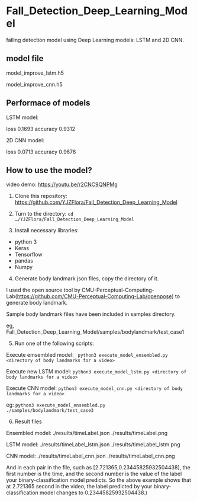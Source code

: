 # Fall_Detection_Deep_Learning_Model
falling detection model using Deep Learning models: LSTM and 2D CNN.

## model file
model_improve_lstm.h5

model_improve_cnn.h5

## Performace of models

LSTM model:

loss 0.1693     accuracy 0.9312

2D CNN model:

loss 0.0713     accuracy 0.9676

## How to use the model?
video demo: https://youtu.be/r2CNC9QNPMg

1. Clone this repository: https://github.com/YJZFlora/Fall_Detection_Deep_Learning_Model

2. Turn to the directory:
```cd …/YJZFlora/Fall_Detection_Deep_Learning_Model```

3. Install necessary libraries:
* python 3
* Keras
* Tensorflow
* pandas
* Numpy

4. Generate body landmark json files, copy the directory of it.

I used the open source tool by CMU-Perceptual-Computing-Lab(https://github.com/CMU-Perceptual-Computing-Lab/openpose) to generate body landmark.

Sample body landmark files have been included in samples directory.

eg, Fall_Detection_Deep_Learning_Model/samples/bodylandmark/test_case1

5. Run one of the following scripts:

Execute emsembled model:
``` python3 execute_model_ensembled.py <directory of body landmarks for a video>```

Execute new LSTM model:
```python3 execute_model_lstm.py <directory of body landmarks for a video>```

Execute CNN model:
```python3 execute_model_cnn.py <directory of body landmarks for a video>```

eg:
```python3 execute_model_ensembled.py ./samples/bodylandmark/test_case3```

6. Result files

Ensembled model:
./results/timeLabel.json
./results/timeLabel.png

LSTM model:
./results/timeLabel_lstm.json
./results/timeLabel_lstm.png


CNN model:
./results/timeLabel_cnn.json
./results/timeLabel_cnn.png


And in each pair in the file, such as [2.721365,0.23445825932504438], the first number is the time, and the second number is the value of the label your binary-classification model predicts. So the above example shows that at 2.721365 second in the video, the label predicted by your binary-classification model changes to 0.23445825932504438.)
